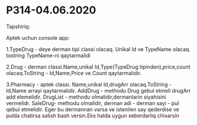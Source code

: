 # P314-04.06.2020

Tapshiriq:

Aptek uchun console app:

1.TypeDrug - deye derman tipi classi olacaq. Unikal Id ve TypeName olacaq. tostring TypeName-ni qaytarmalidi

2.Drug - derman classi.Name,unikal Id,Type(TypeDrug tipinden),price,count olacaq.ToString - Id,Name,Price ve Count qaytarmalidir.

3.Pharmacy - aptek classi. Name,unikal Id,drugArr olacaq.ToString - Id,Name arrayi qaytarmalidir. 
AddDrug - methodu Drug gebul etmeli drugArr add elemelidir.
DrugList - methodu olmalidir,dermanlarin siyahisini vermelidr. 
SaleDrug- methodu olmalidir, derman adi - derman sayi - pul qebul etmelidir.
Eger bu dermannan varsa ve istenilen say qederdise ve pulda chatirsa satish bash versin.Eks halda uygun xeberdarliq chixarsin
